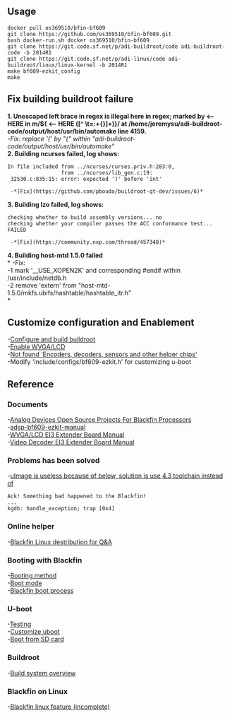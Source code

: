 ## Usage
```
docker pull os369510/bfin-bf609
git clone https://github.com/os369510/bfin-bf609.git
bash docker-run.sh docker os369510/bfin-bf609
git clone https://git.code.sf.net/p/adi-buildroot/code adi-buildroot-code -b 2014R1
git clone https://git.code.sf.net/p/adi-linux/code adi-buildroot/linux/linux-kernel -b 2014R1
make bf609-ezkit_config
make
```
## Fix building buildroot failure
**1. Unescaped left brace in regex is illegal here in regex; marked by <-- HERE in m/\${ <-- HERE ([^ \t=:+{}]+)}/ at /home/jeremysu/adi-buildroot-code/output/host/usr/bin/automake line 4159.**  
     -*Fix: replace '{' by "\{" within "adi-buildroot-code/output/host/usr/bin/automake"*  
**2. Building ncurses failed, log shows:**  
```
In file included from ../ncurses/curses.priv.h:283:0,
                 from ../ncurses/lib_gen.c:19:
_32530.c:835:15: error: expected ')' before 'int'
```
     -*[Fix](https://github.com/pbouda/buildroot-qt-dev/issues/6)*  
**3. Building lzo failed, log shows:**  
```
checking whether to build assembly versions... no
checking whether your compiler passes the ACC conformance test... FAILED
```
     -*[Fix](https://community.nxp.com/thread/457348)*  
**4. Building host-mtd 1.5.0 failed**  
*
     -Fix:  
     -1 mark '__USE_XOPEN2K' and corresponding #endif within /usr/include/netdb.h  
     -2 remove 'extern' from "host-mtd-1.5.0/mkfs.ubifs/hashtable/hashtable_itr.h"  
*

## Customize configuration and Enablement
-[Configure and build buildroot](https://blackfin.uclinux.org/doku.php?id=buildroot:build-system:build_a_target)  
-[Enable WVGA/LCD](https://blackfin.uclinux.org/doku.php?id=video_loop_back&s[]=wvga&s[]=lcd)  
-[Not found 'Encoders, decoders, sensors and other helper chips'](https://forum.armbian.com/topic/151-how-to-activate-device-drivers-multimedia-support-encoders-decoders-sensors-and-other-helper-chipsvideo_saa711x/)  
-Modify 'include/configs/bf609-ezkit.h' for customizing u-boot  

## Reference
### Documents
-[Analog Devices Open Source Projects For Blackfin Processors](https://blackfin.uclinux.org)  
-[adsp-bf609-ezkit-manual](https://www.analog.com/media/en/dsp-documentation/evaluation-kit-manuals/adsp-bf609_ezkit_manual.pdf)  
-[WVGA/LCD EI3 Extender Board Manual](https://www.analog.com/media/en/dsp-documentation/evaluation-kit-manuals/wvgalcd_ei3_extender_man_rev.1.0.pdf)  
-[Video Decoder EI3 Extender Board Manual](https://www.analog.com/media/en/dsp-documentation/evaluation-kit-manuals/video_decoder_ei3_extender_man_rev.1.1.pdf)  
### Problems has been solved
-[uImage is useless because of below, solution is use 4.3 toolchain instead of](https://ez.analog.com/dsp/software-and-development-tools/linux-blackfin/f/q-a/69007/bf609-uclinux-booting-fails/86228#86228)  
```
Ack! Something bad happened to the Blackfin!
...
kgdb: handle_exception; trap [0x4]
```
### Online helper
-[Blackfin Linux destribution for Q&A](https://ez.analog.com/dsp/software-and-development-tools/linux-blackfin/)  
### Booting with Blackfin
-[Booting method](https://blackfin.uclinux.org/doku.php?id=bootloaders:u-boot:booting_methods)  
-[Boot mode](https://blackfin.uclinux.org/doku.php?id=bootloaders:bootrom#boot_modes)  
-[Blackfin boot process](https://blackfin.uclinux.org/doku.php?id=bootloaders)  
### U-boot
-[Testing](https://blackfin.uclinux.org/doku.php?id=bootloaders:u-boot:testing)  
-[Customize uboot](http://pominglee.blogspot.com/2016/12/u-boot-2016.html)  
-[Boot from SD card](https://www.96boards.org/blog/boot-linux-from-sd-card-uboot/)  
### Buildroot
-[Build system overview](https://blackfin.uclinux.org/doku.php?id=buildroot:build-system)  
### Blackfin on Linux
-[Blackfin linux feature (incomplete)](https://blackfin.uclinux.org/doku.php?id=uclinux-dist:features)  
